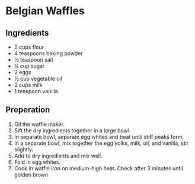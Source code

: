 # Belgian Waffles

## Ingredients
* 2 cups flour
* 4 teaspoons baking powder
* 1⁄2 teaspoon salt
* 1⁄4 cup sugar
* 2 eggs
* 1⁄2 cup vegetable oil
* 2 cups milk
* 1 teaspoon vanilla


## Preperation
1. Oil the waffle maker.
2. Sift the dry ingredients together in a large bowl.
3. In separate bowl, separate egg whites and beat until stiff peaks form.
4. In a separate bowl, mix together the egg yolks, milk, oil, and vanilla, stir slightly.
5. Add to dry ingredients and mix well.
6. Fold in egg whites.
7. Cook in waffle iron on medium-high heat. Check after 3 minutes until golden brown